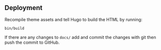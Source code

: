 
## Deployment

Recompile theme assets and tell Hugo to build the HTML by running:

```
bin/build
```

If there are any changes to `docs/` add and commit the changes with git then push the commit to GitHub.
